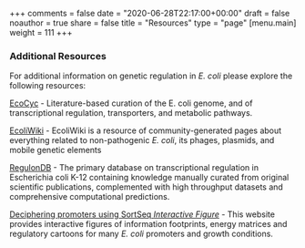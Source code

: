 +++
comments = false
date = "2020-06-28T22:17:00+00:00"
draft = false
noauthor = true
share = false
title = "Resources"
type = "page"
[menu.main]
weight = 111
+++

### Additional Resources

For additional information on genetic regulation in *E. coli* please explore the following resources:

[EcoCyc](https://ecocyc.org/) - Literature-based curation of the E. coli genome, and of transcriptional regulation, transporters, and metabolic pathways.

[EcoliWiki](https://ecoliwiki.org/colipedia/index.php/Welcome_to_EcoliWiki) - EcoliWiki is a resource of community-generated pages about
everything related to non-pathogenic *E. coli*, its phages, plasmids, and mobile genetic elements

[RegulonDB](http://regulondb.ccg.unam.mx/) - The primary database on transcriptional regulation in Escherichia coli K-12 containing knowledge manually curated from original scientific publications, complemented with high throughput datasets and comprehensive computational predictions.

[Deciphering promoters using SortSeq *Interactive Figure*](https://www.rpgroup.caltech.edu/RNAseq_SortSeq/interactive_a) - This website provides interactive figures of information footprints, energy matrices and regulatory cartoons for many *E. coli* promoters and growth conditions. 